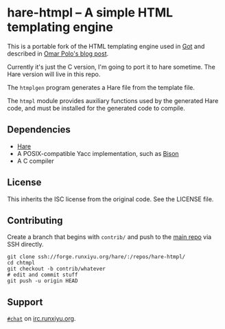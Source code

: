 # hare-htmpl – A simple HTML templating engine

This is a portable fork of the HTML templating engine used in
[Got](https://got.gameoftrees.org/?action=summary&path=got.git)
and described in
[Omar Polo's blog post](https://www.omarpolo.com/post/template.html).

Currently it's just the C version, I'm going to port it to hare sometime.
The Hare version will live in this repo.

The `htmplgen` program generates a Hare file from the template file.

The `htmpl` module provides auxiliary functions used by the generated Hare
code, and must be installed for the generated code to compile.

## Dependencies

- [Hare](https://harelang.org)
- A POSIX-compatible Yacc implementation, such as
  [Bison](https://www.gnu.org/software/bison/)
- A C compiler

## License

This inherits the ISC license from the original code. See the LICENSE file.

## Contributing

Create a branch that begins with `contrib/` and push to the
[main repo](https://forge.runxiyu.org/hare/:/repos/hare-htmpl/)
via SSH directly.

```
git clone ssh://forge.runxiyu.org/hare/:/repos/hare-htmpl/
cd chtmpl
git checkout -b contrib/whatever
# edit and commit stuff
git push -u origin HEAD
```

## Support

[`#chat`](https://webirc.runxiyu.org/kiwiirc/#chat)
on
[irc.runxiyu.org](https://irc.runxiyu.org/).
